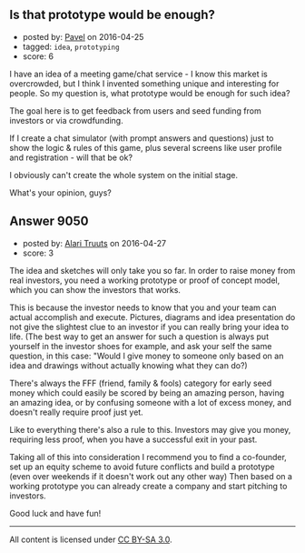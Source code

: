 ## Is that prototype would be enough?

- posted by: [Pavel](https://stackexchange.com/users/628333/pavel) on 2016-04-25
- tagged: `idea`, `prototyping`
- score: 6

I have an idea of a meeting game/chat service - I know this market is overcrowded, but I think I invented something unique and interesting for people. So my question is, what prototype would be enough for such idea?

The goal here is to get feedback from users and seed funding from investors or via crowdfunding.

If I create a chat simulator (with prompt answers and questions) just to show the logic & rules of this game, plus several screens like user profile and registration - will that be ok?

I obviously can't create the whole system on the initial stage. 

What's your opinion, guys?


## Answer 9050

- posted by: [Alari Truuts](https://stackexchange.com/users/5357302/alari-truuts) on 2016-04-27
- score: 3

The idea and sketches will only take you so far. In order to raise money from real investors, you need a working prototype or proof of concept model, which you can show the investors that works.

This is because the investor needs to know that you and your team can actual accomplish and execute. Pictures, diagrams and idea presentation do not give the slightest clue to an investor if you can really bring your idea to life. (The best way to get an answer for such a question is always put yourself in the investor shoes for example, and ask your self the same question, in this case: "Would I give money to someone only based on an idea and drawings without actually knowing what they can do?)

There's always the FFF (friend, family & fools) category for early seed money which could easily be scored by being an amazing person, having an amazing idea, or by confusing someone with a lot of excess money, and doesn't really require proof just yet.

Like to everything there's also a rule to this. Investors may give you money, requiring less proof, when you have a successful exit in your past.

Taking all of this into consideration I recommend you to find a co-founder, set up an equity scheme to avoid future conflicts and build a prototype (even over weekends if it doesn't work out any other way) Then based on a working prototype you can already create a company and start pitching to investors.

Good luck and have fun!



---

All content is licensed under [CC BY-SA 3.0](https://creativecommons.org/licenses/by-sa/3.0/).
